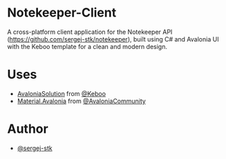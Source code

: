 # Notekeeper-Client
A cross-platform client application for the Notekeeper API (https://github.com/sergej-stk/notekeeper), built using C# and Avalonia UI with the Keboo template for a clean and modern design.

# Uses
- [AvaloniaSolution](https://github.com/Keboo/DotnetTemplates/tree/main/templates/Avalonia/AvaloniaSolution) from [@Keboo](https://github.com/Keboo)
- [Material.Avalonia](https://github.com/AvaloniaCommunity/Material.Avalonia) from [@AvaloniaCommunity](https://github.com/AvaloniaCommunity)

# Author 
- [@sergej-stk](https://www.github.com/sergej-stk)
